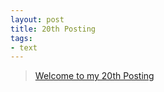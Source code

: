 ```yaml
---
layout: post
title: 20th Posting
tags: 
- text
---
```


> [Welcome to my 20th Posting](https://janghan-kor.tistory.com/93)
